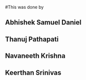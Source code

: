 #This was done by
## Abhishek Samuel Daniel
## Thanuj Pathapati
## Navaneeth Krishna
## Keerthan Srinivas
